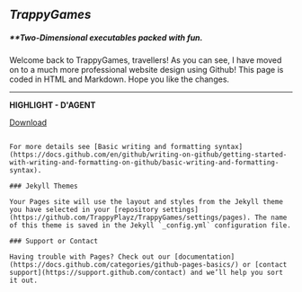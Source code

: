 ## _TrappyGames_
##### **Two-Dimensional executables packed with fun.

Welcome back to TrappyGames, travellers! As you can see, I have moved on to a much more professional website design using Github! This page is coded in HTML and Markdown. Hope you like the changes.
<hr>

**HIGHLIGHT - D'AGENT**




[Download](url) 
```

For more details see [Basic writing and formatting syntax](https://docs.github.com/en/github/writing-on-github/getting-started-with-writing-and-formatting-on-github/basic-writing-and-formatting-syntax).

### Jekyll Themes

Your Pages site will use the layout and styles from the Jekyll theme you have selected in your [repository settings](https://github.com/TrappyPlayz/TrappyGames/settings/pages). The name of this theme is saved in the Jekyll `_config.yml` configuration file.

### Support or Contact

Having trouble with Pages? Check out our [documentation](https://docs.github.com/categories/github-pages-basics/) or [contact support](https://support.github.com/contact) and we’ll help you sort it out.
